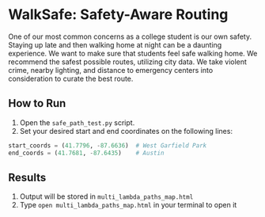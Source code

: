 # WalkSafe: Safety-Aware Routing

One of our most common concerns as a college student is our own safety. Staying up late and then walking home at night can be a daunting experience. We want to make sure that students feel safe walking home. We recommend the safest possible routes, utilizing city data. We take violent crime, nearby lighting, and distance to emergency centers into consideration to curate the best route. 

## How to Run

1. Open the `safe_path_test.py` script.
2. Set your desired start and end coordinates on the following lines:

```python
start_coords = (41.7796, -87.6636)  # West Garfield Park  
end_coords = (41.7681, -87.6435)    # Austin
```

## Results

1. Output will be stored in `multi_lambda_paths_map.html`
2. Type `open multi_lambda_paths_map.html` in your terminal to open it
